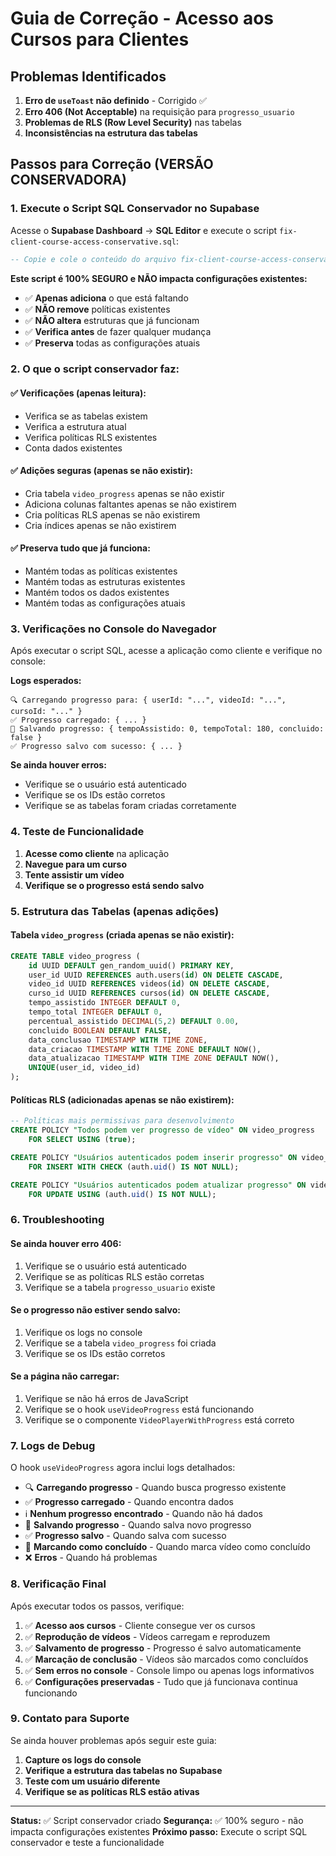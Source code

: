 # Guia de Correção - Acesso aos Cursos para Clientes

## Problemas Identificados

1. **Erro de `useToast` não definido** - Corrigido ✅
2. **Erro 406 (Not Acceptable)** na requisição para `progresso_usuario`
3. **Problemas de RLS (Row Level Security)** nas tabelas
4. **Inconsistências na estrutura das tabelas**

## Passos para Correção (VERSÃO CONSERVADORA)

### 1. Execute o Script SQL Conservador no Supabase

Acesse o **Supabase Dashboard** → **SQL Editor** e execute o script `fix-client-course-access-conservative.sql`:

```sql
-- Copie e cole o conteúdo do arquivo fix-client-course-access-conservative.sql
```

**Este script é 100% SEGURO e NÃO impacta configurações existentes:**

- ✅ **Apenas adiciona** o que está faltando
- ✅ **NÃO remove** políticas existentes
- ✅ **NÃO altera** estruturas que já funcionam
- ✅ **Verifica antes** de fazer qualquer mudança
- ✅ **Preserva** todas as configurações atuais

### 2. O que o script conservador faz:

#### ✅ **Verificações (apenas leitura):**
- Verifica se as tabelas existem
- Verifica a estrutura atual
- Verifica políticas RLS existentes
- Conta dados existentes

#### ✅ **Adições seguras (apenas se não existir):**
- Cria tabela `video_progress` apenas se não existir
- Adiciona colunas faltantes apenas se não existirem
- Cria políticas RLS apenas se não existirem
- Cria índices apenas se não existirem

#### ✅ **Preserva tudo que já funciona:**
- Mantém todas as políticas existentes
- Mantém todas as estruturas existentes
- Mantém todos os dados existentes
- Mantém todas as configurações atuais

### 3. Verificações no Console do Navegador

Após executar o script SQL, acesse a aplicação como cliente e verifique no console:

**Logs esperados:**
```
🔍 Carregando progresso para: { userId: "...", videoId: "...", cursoId: "..." }
✅ Progresso carregado: { ... }
💾 Salvando progresso: { tempoAssistido: 0, tempoTotal: 180, concluido: false }
✅ Progresso salvo com sucesso: { ... }
```

**Se ainda houver erros:**
- Verifique se o usuário está autenticado
- Verifique se os IDs estão corretos
- Verifique se as tabelas foram criadas corretamente

### 4. Teste de Funcionalidade

1. **Acesse como cliente** na aplicação
2. **Navegue para um curso**
3. **Tente assistir um vídeo**
4. **Verifique se o progresso está sendo salvo**

### 5. Estrutura das Tabelas (apenas adições)

#### Tabela `video_progress` (criada apenas se não existir):
```sql
CREATE TABLE video_progress (
    id UUID DEFAULT gen_random_uuid() PRIMARY KEY,
    user_id UUID REFERENCES auth.users(id) ON DELETE CASCADE,
    video_id UUID REFERENCES videos(id) ON DELETE CASCADE,
    curso_id UUID REFERENCES cursos(id) ON DELETE CASCADE,
    tempo_assistido INTEGER DEFAULT 0,
    tempo_total INTEGER DEFAULT 0,
    percentual_assistido DECIMAL(5,2) DEFAULT 0.00,
    concluido BOOLEAN DEFAULT FALSE,
    data_conclusao TIMESTAMP WITH TIME ZONE,
    data_criacao TIMESTAMP WITH TIME ZONE DEFAULT NOW(),
    data_atualizacao TIMESTAMP WITH TIME ZONE DEFAULT NOW(),
    UNIQUE(user_id, video_id)
);
```

#### Políticas RLS (adicionadas apenas se não existirem):
```sql
-- Políticas mais permissivas para desenvolvimento
CREATE POLICY "Todos podem ver progresso de vídeo" ON video_progress
    FOR SELECT USING (true);

CREATE POLICY "Usuários autenticados podem inserir progresso" ON video_progress
    FOR INSERT WITH CHECK (auth.uid() IS NOT NULL);

CREATE POLICY "Usuários autenticados podem atualizar progresso" ON video_progress
    FOR UPDATE USING (auth.uid() IS NOT NULL);
```

### 6. Troubleshooting

#### Se ainda houver erro 406:
1. Verifique se o usuário está autenticado
2. Verifique se as políticas RLS estão corretas
3. Verifique se a tabela `progresso_usuario` existe

#### Se o progresso não estiver sendo salvo:
1. Verifique os logs no console
2. Verifique se a tabela `video_progress` foi criada
3. Verifique se os IDs estão corretos

#### Se a página não carregar:
1. Verifique se não há erros de JavaScript
2. Verifique se o hook `useVideoProgress` está funcionando
3. Verifique se o componente `VideoPlayerWithProgress` está correto

### 7. Logs de Debug

O hook `useVideoProgress` agora inclui logs detalhados:

- 🔍 **Carregando progresso** - Quando busca progresso existente
- ✅ **Progresso carregado** - Quando encontra dados
- ℹ️ **Nenhum progresso encontrado** - Quando não há dados
- 💾 **Salvando progresso** - Quando salva novo progresso
- ✅ **Progresso salvo** - Quando salva com sucesso
- 🏁 **Marcando como concluído** - Quando marca vídeo como concluído
- ❌ **Erros** - Quando há problemas

### 8. Verificação Final

Após executar todos os passos, verifique:

1. ✅ **Acesso aos cursos** - Cliente consegue ver os cursos
2. ✅ **Reprodução de vídeos** - Vídeos carregam e reproduzem
3. ✅ **Salvamento de progresso** - Progresso é salvo automaticamente
4. ✅ **Marcação de conclusão** - Vídeos são marcados como concluídos
5. ✅ **Sem erros no console** - Console limpo ou apenas logs informativos
6. ✅ **Configurações preservadas** - Tudo que já funcionava continua funcionando

### 9. Contato para Suporte

Se ainda houver problemas após seguir este guia:

1. **Capture os logs do console**
2. **Verifique a estrutura das tabelas no Supabase**
3. **Teste com um usuário diferente**
4. **Verifique se as políticas RLS estão ativas**

---

**Status:** ✅ Script conservador criado
**Segurança:** ✅ 100% seguro - não impacta configurações existentes
**Próximo passo:** Execute o script SQL conservador e teste a funcionalidade 